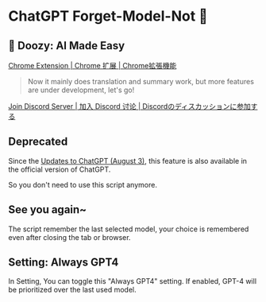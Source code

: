 # ChatGPT Forget-Model-Not 🌺

## 🦜 Doozy: AI Made Easy

[Chrome Extension | Chrome 扩展 | Chrome拡張機能](https://chromewebstore.google.com/detail/doozy-ai-made-easy/okifoaikfmpfcamplcfjkpdnhfodpkil)
> Now it mainly does translation and summary work, but more features are under development, let's go!

[Join Discord Server | 加入 Discord 讨论 | Discordのディスカッションに参加する](https://discord.gg/pwTKpnc2sF)

## Deprecated

Since the [Updates to ChatGPT (August 3)](https://help.openai.com/en/articles/6825453-chatgpt-release-notes), this feature is also available in the official version of ChatGPT.

So you don't need to use this script anymore.

## See you again~

The script remember the last selected model, your choice is remembered even after closing the tab or browser. 

## Setting: Always GPT4

In Setting, You can toggle this "Always GPT4" setting. If enabled, GPT-4 will be prioritized over the last used model.
